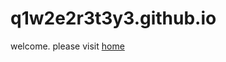 # q1w2e2r3t3y3.github.io
welcome. please visit [home](https://q1w2e2r3t3y3.github.io/homepage.html)
